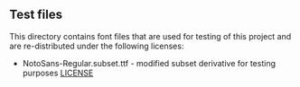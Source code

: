 ## Test files

This directory contains font files that are used for testing of this project and are re-distributed under the following licenses:

- NotoSans-Regular.subset.ttf - modified subset derivative for testing purposes [LICENSE](LICENSE_OF-Noto.txt)